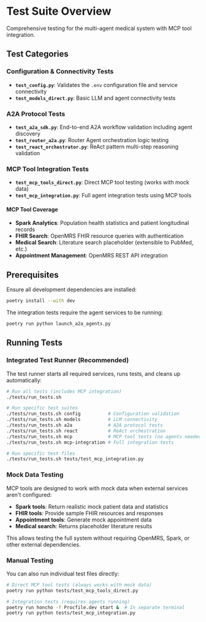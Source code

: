 # Test Suite Overview

Comprehensive testing for the multi-agent medical system with MCP tool integration.

## Test Categories

### Configuration & Connectivity Tests
-   **`test_config.py`**: Validates the `.env` configuration file and service connectivity
-   **`test_models_direct.py`**: Basic LLM and agent connectivity tests

### A2A Protocol Tests  
-   **`test_a2a_sdk.py`**: End-to-end A2A workflow validation including agent discovery
-   **`test_router_a2a.py`**: Router Agent orchestration logic testing
-   **`test_react_orchestrator.py`**: ReAct pattern multi-step reasoning validation

### MCP Tool Integration Tests
-   **`test_mcp_tools_direct.py`**: Direct MCP tool testing (works with mock data)
-   **`test_mcp_integration.py`**: Full agent integration tests using MCP tools

#### MCP Tool Coverage
- **Spark Analytics**: Population health statistics and patient longitudinal records
- **FHIR Search**: OpenMRS FHIR resource queries with authentication  
- **Medical Search**: Literature search placeholder (extensible to PubMed, etc.)
- **Appointment Management**: OpenMRS REST API integration

## Prerequisites

Ensure all development dependencies are installed:
```bash
poetry install --with dev
```

The integration tests require the agent services to be running:
```bash
poetry run python launch_a2a_agents.py
```

## Running Tests

### Integrated Test Runner (Recommended)

The test runner starts all required services, runs tests, and cleans up automatically:

```bash
# Run all tests (includes MCP integration)
./tests/run_tests.sh

# Run specific test suites
./tests/run_tests.sh config          # Configuration validation
./tests/run_tests.sh models          # LLM connectivity  
./tests/run_tests.sh a2a             # A2A protocol tests
./tests/run_tests.sh react           # ReAct orchestration
./tests/run_tests.sh mcp             # MCP tool tests (no agents needed)
./tests/run_tests.sh mcp-integration # Full integration tests

# Run specific test files
./tests/run_tests.sh tests/test_mcp_integration.py
```

### Mock Data Testing

MCP tools are designed to work with mock data when external services aren't configured:

- **Spark tools**: Return realistic mock patient data and statistics
- **FHIR tools**: Provide sample FHIR resources and responses  
- **Appointment tools**: Generate mock appointment data
- **Medical search**: Returns placeholder literature results

This allows testing the full system without requiring OpenMRS, Spark, or other external dependencies.

### Manual Testing

You can also run individual test files directly:

```bash
# Direct MCP tool tests (always works with mock data)
poetry run python tests/test_mcp_tools_direct.py

# Integration tests (requires agents running)  
poetry run honcho -f Procfile.dev start &  # In separate terminal
poetry run python tests/test_mcp_integration.py
```
